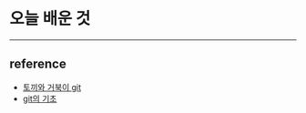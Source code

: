 # 오늘 배운 것


---

## reference
- [토끼와 거북이 git](https://milooy.wordpress.com/tag/git/)
- [git의 기초](https://git-scm.com/book/ko/v2/Git%EC%9D%98-%EA%B8%B0%EC%B4%88-Git-%EC%A0%80%EC%9E%A5%EC%86%8C-%EB%A7%8C%EB%93%A4%EA%B8%B0)
